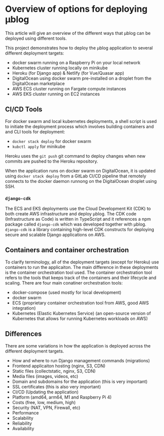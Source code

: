 # Overview of options for deploying μblog

This article will give an overview of the different ways that μblog can be deployed using different tools.

This project demonstrates how to deploy the μblog application to several different deployment targets:

- docker swarm running on a Raspberry Pi on your local network
- Kubernetes cluster running locally on minikube
- Heroku (for Django app) & Netlify (for Vue/Quasar app)
- DigitalOcean using docker swarm pre-installed on a droplet from the DigitalOcean marketplace
- AWS ECS cluster running on Fargate compute instances
- AWS EKS cluster running on EC2 instances

## CI/CD Tools

For docker swarm and local kubernetes deployments, a shell script is used to initiate the deployment process which involves building containers and and CLI tools for deployment:

- `docker stack deploy` for docker swarm
- `kubctl apply` for minikube

Heroku uses the `git push` git command to deploy changes when new commits are pushed to the Heroku repository.

When the application runs on docker swarm on DigitalOcean, it is updated using `docker stack deploy` from a GitLab CI/CD pipeline that remotely connects to the docker daemon runnong on the DigitalOcean droplet using SSH.

### `django-cdk`

The ECS and EKS deployments use the Cloud Development Kit (CDK) to both create AWS infrastructure and deploy μblog. The CDK code (Infrastructure as Code) is written in TypeScript and it references a npm package called `django-cdk` which was developed together with μblog. `django-cdk` is a library containing high-level CDK constructs for deploying secure and scalable Django applications on AWS.

## Containers and container orchestration

To clarify terminology, all of the deployment targets (except for Heroku) use containers to run the applicaiton. The main difference in these deployments is the container orchestration tool used. The container orchestration tool refers to the tools that keeps track of the containers and their lifecycle and scaling. There are four main conatiner orchestration tools:

- docker-compose (used mostly for local development)
- docker swarm
- ECS (proprietary container orchestration tool from AWS, good AWS integration)
- Kubernetes (Elastic Kubernetes Service) (an open-source version of Kubernetes that allows for running Kubernetes workloads on AWS)

## Differences

There are some variations in how the application is deployed across the different deployment targets.

- How and where to run Django management commands (migrations)
- Frontend applicaiton hosting (nginx, S3, CDN)
- Static files (collectstatic, nginx, S3, CDN)
- Media files (images, videos, etc)
- Domain and subdomains for the application (this is very important)
- SSL certificates (this is also very important)
- CI/CD (Updating the application)
- Platform (amd64, arm64, M1 and Raspberry Pi 4)
- Costs (free, low, medium, high)
- Security (NAT, VPN, Firewall, etc)
- Performance
- Scalability
- Reliability
- Availability
